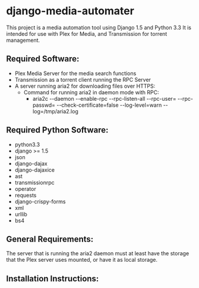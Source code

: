 django-media-automater
======================

This project is a media automation tool using Django 1.5 and Python 3.3 It is intended for use with Plex for Media, and Transmission for torrent management.


Required Software:
------------------
* Plex Media Server for the media search functions
* Transmission as a torrent client running the RPC Server
* A server running aria2 for downloading files over HTTPS:
  * Command for running aria2 in daemon mode with RPC:
    * aria2c --daemon --enable-rpc --rpc-listen-all --rpc-user=<user> --rpc-passwd=<pass> --check-certificate=false --log-level=warn --log=/tmp/aria2.log

Required Python Software:
-------------------------
* python3.3
* django >= 1.5
* json
* django-dajax
* django-dajaxice
* ast
* transmissionrpc
* operator
* requests
* django-crispy-forms
* xml
* urllib
* bs4

General Requirements:
---------------------
The server that is running the aria2 daemon must at least have the storage that the Plex server uses mounted, or have it as local storage.


Installation Instructions:
--------------------------
